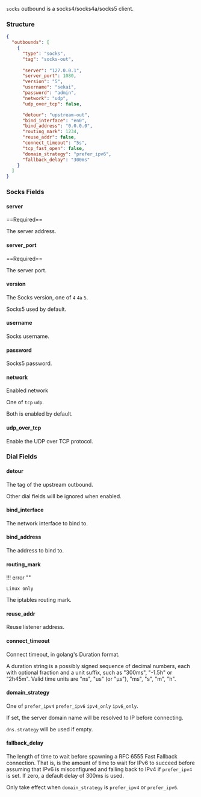 `socks` outbound is a socks4/socks4a/socks5 client.

### Structure

```json
{
  "outbounds": [
    {
      "type": "socks",
      "tag": "socks-out",
      
      "server": "127.0.0.1",
      "server_port": 1080,
      "version": "5",
      "username": "sekai",
      "password": "admin",
      "network": "udp",
      "udp_over_tcp": false,

      "detour": "upstream-out",
      "bind_interface": "en0",
      "bind_address": "0.0.0.0",
      "routing_mark": 1234,
      "reuse_addr": false,
      "connect_timeout": "5s",
      "tcp_fast_open": false,
      "domain_strategy": "prefer_ipv6",
      "fallback_delay": "300ms"
    }
  ]
}
```

### Socks Fields

#### server

==Required==

The server address.

#### server_port

==Required==

The server port.

#### version

The Socks version, one of `4` `4a` `5`.

Socks5 used by default.

#### username

Socks username.

#### password

Socks5 password.

#### network

Enabled network

One of `tcp` `udp`.

Both is enabled by default.

#### udp_over_tcp

Enable the UDP over TCP protocol.

### Dial Fields

#### detour

The tag of the upstream outbound.

Other dial fields will be ignored when enabled.

#### bind_interface

The network interface to bind to.

#### bind_address

The address to bind to.

#### routing_mark

!!! error ""

    Linux only

The iptables routing mark.

#### reuse_addr

Reuse listener address.

#### connect_timeout

Connect timeout, in golang's Duration format.

A duration string is a possibly signed sequence of
decimal numbers, each with optional fraction and a unit suffix,
such as "300ms", "-1.5h" or "2h45m".
Valid time units are "ns", "us" (or "µs"), "ms", "s", "m", "h".

#### domain_strategy

One of `prefer_ipv4` `prefer_ipv6` `ipv4_only` `ipv6_only`.

If set, the server domain name will be resolved to IP before connecting.

`dns.strategy` will be used if empty.

#### fallback_delay

The length of time to wait before spawning a RFC 6555 Fast Fallback connection.
That is, is the amount of time to wait for IPv6 to succeed before assuming
that IPv6 is misconfigured and falling back to IPv4 if `prefer_ipv4` is set.
If zero, a default delay of 300ms is used.

Only take effect when `domain_strategy` is `prefer_ipv4` or `prefer_ipv6`.
